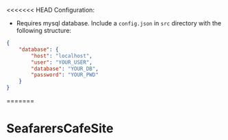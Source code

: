 <<<<<<< HEAD
Configuration:
- Requires mysql database. Include a `config.json` in `src` directory with the following structure:
```json
{
    "database": {
        "host": "localhost",
        "user": "YOUR_USER",
        "database": "YOUR_DB",
        "password": "YOUR_PWD"
    }
}
```
=======
# SeafarersCafeSite

